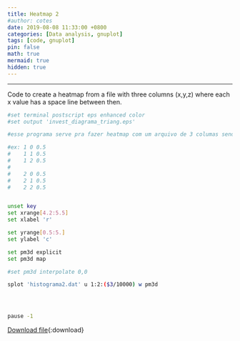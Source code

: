 ```yaml
---
title: Heatmap 2
#author: cotes
date: 2019-08-08 11:33:00 +0800
categories: [Data analysis, gnuplot]
tags: [code, gnuplot]
pin: false
math: true
mermaid: true
hidden: true
---
```



<hr>

Code to create a heatmap from a file with three columns (x,y,z) where each x value has a space line between then.




```bash
#set terminal postscript eps enhanced color
#set output 'invest_diagrama_triang.eps'

#esse programa serve pra fazer heatmap com um arquivo de 3 columas sendo (x,y,z) e cada valor de x é separado por uma linha em branco

#ex: 1 0 0.5
#    1 1 0.5
#    1 2 0.5
#
#    2 0 0.5
#    2 1 0.5
#    2 2 0.5


unset key
set xrange[4.2:5.5]
set xlabel 'r'

set yrange[0.5:5.]
set ylabel 'c'

set pm3d explicit
set pm3d map

#set pm3d interpolate 0,0

splot 'histograma2.dat' u 1:2:($3/10000) w pm3d




pause -1
```
[Download file](/files/scripts/data_analysis/heatmap2.gp){:download}
